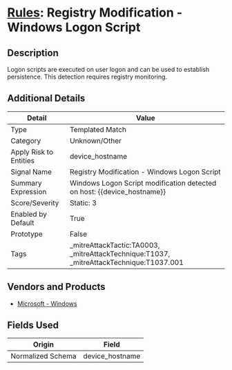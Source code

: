 # [Rules](README.md): Registry Modification - Windows Logon Script

## Description
Logon scripts are executed on user logon and can be used to establish persistence. This detection requires registry monitoring.

## Additional Details
|Detail|Value|
|----|----|
|Type|Templated Match|
|Category|Unknown/Other|
|Apply Risk to Entities|device_hostname|
|Signal Name|Registry Modification - Windows Logon Script|
|Summary Expression|Windows Logon Script modification detected on host: {{device_hostname}}|
|Score/Severity|Static: 3|
|Enabled by Default|True|
|Prototype|False|
|Tags|_mitreAttackTactic:TA0003, _mitreAttackTechnique:T1037, _mitreAttackTechnique:T1037.001|
## Vendors and Products
- [Microsoft - Windows](../products/1ff7546c-cb36-4a24-87f7-89d2cecc5761.md)


## Fields Used

|Origin|Field|
|----|----|
|Normalized Schema|device_hostname|


